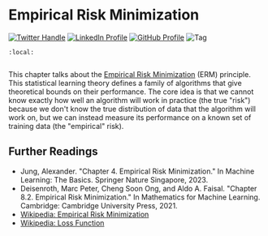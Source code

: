 # Empirical Risk Minimization

[![Twitter Handle](https://img.shields.io/badge/Twitter-@gaohongnan-blue?style=social&logo=twitter)](https://twitter.com/gaohongnan)
[![LinkedIn Profile](https://img.shields.io/badge/@gaohongnan-blue?style=social&logo=linkedin)](https://linkedin.com/in/gao-hongnan)
[![GitHub Profile](https://img.shields.io/badge/GitHub-gao--hongnan-lightgrey?style=social&logo=github)](https://github.com/gao-hongnan)
![Tag](https://img.shields.io/badge/Tag-Organized_Chaos-orange)

```{contents}
:local:
```

```{tableofcontents}

```

This chapter talks about the
[Empirical Risk Minimization](https://en.wikipedia.org/wiki/Empirical_risk_minimization)
(ERM) principle. This statistical learning theory defines a family of algorithms
that give theoretical bounds on their performance. The core idea is that we
cannot know exactly how well an algorithm will work in practice (the true
"risk") because we don't know the true distribution of data that the algorithm
will work on, but we can instead measure its performance on a known set of
training data (the "empirical" risk).

## Further Readings

-   Jung, Alexander. "Chapter 4. Empirical Risk Minimization." In Machine
    Learning: The Basics. Springer Nature Singapore, 2023.
-   Deisenroth, Marc Peter, Cheng Soon Ong, and Aldo A. Faisal. "Chapter 8.2.
    Empirical Risk Minimization." In Mathematics for Machine Learning.
    Cambridge: Cambridge University Press, 2021.
-   [Wikipedia: Empirical Risk Minimization](https://en.wikipedia.org/wiki/Empirical_risk_minimization)
-   [Wikipedia: Loss Function](https://en.wikipedia.org/wiki/Loss_function)
